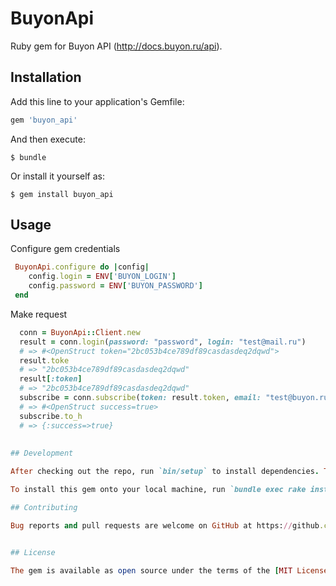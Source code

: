 # BuyonApi

Ruby gem for Buyon API (http://docs.buyon.ru/api).
## Installation

Add this line to your application's Gemfile:

```ruby
gem 'buyon_api'
```

And then execute:

    $ bundle

Or install it yourself as:

    $ gem install buyon_api

## Usage

Configure gem credentials 

```ruby
 BuyonApi.configure do |config|
    config.login = ENV['BUYON_LOGIN']
    config.password = ENV['BUYON_PASSWORD']
 end
```

Make request

```ruby
  conn = BuyonApi::Client.new
  result = conn.login(password: "password", login: "test@mail.ru")
  # => #<OpenStruct token="2bc053b4ce789df89casdasdeq2dqwd">
  result.toke
  # => "2bc053b4ce789df89casdasdeq2dqwd"
  result[:token]
  # => "2bc053b4ce789df89casdasdeq2dqwd"
  subscribe = conn.subscribe(token: result.token, email: "test@buyon.ru")
  # => #<OpenStruct success=true>
  subscribe.to_h
  # => {:success=>true}
  
  
## Development

After checking out the repo, run `bin/setup` to install dependencies. Then, run `rake spec` to run the tests. You can also run `bin/console` for an interactive prompt that will allow you to experiment.

To install this gem onto your local machine, run `bundle exec rake install`. To release a new version, update the version number in `version.rb`, and then run `bundle exec rake release`, which will create a git tag for the version, push git commits and tags, and push the `.gem` file to [rubygems.org](https://rubygems.org).

## Contributing

Bug reports and pull requests are welcome on GitHub at https://github.com/[USERNAME]/buyon_api. This project is intended to be a safe, welcoming space for collaboration, and contributors are expected to adhere to the [Contributor Covenant](contributor-covenant.org) code of conduct.


## License

The gem is available as open source under the terms of the [MIT License](http://opensource.org/licenses/MIT).

